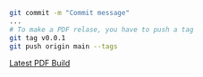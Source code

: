 ```bash
git commit -m "Commit message"
...
# To make a PDF relase, you have to push a tag
git tag v0.0.1
git push origin main --tags
```

[Latest PDF Build](https://github.com/usnbros/radio-101/releases/download/latest-pdf-48/radio-101-latest.pdf)